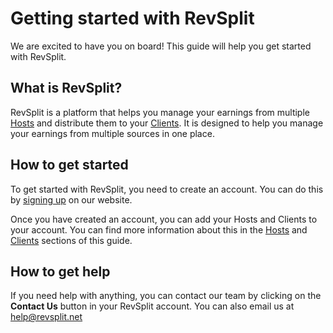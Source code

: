 # Getting started with RevSplit

We are excited to have you on board! This guide will help you get started with RevSplit.

## What is RevSplit?

RevSplit is a platform that helps you manage your earnings from multiple [Hosts](/hosts/index) and distribute them to your [Clients](/clients/index). It is designed to help you manage your earnings from multiple sources in one place.

## How to get started

To get started with RevSplit, you need to create an account. You can do this by [signing up](https://app.revsplit.net/signup?ref=help) on our website. 

Once you have created an account, you can add your Hosts and Clients to your account. You can find more information about this in the [Hosts](/hosts/index) and [Clients](/clients/index) sections of this guide.

## How to get help

If you need help with anything, you can contact our team by clicking on the **Contact Us** button in your RevSplit account. You can also email us at [help@revsplit.net](mailto:help@revsplit.net)
